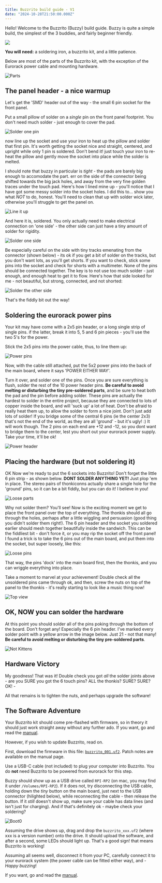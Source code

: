 ```yaml
---
title: Buzzrito build guide - V1
date: "2024-10-28T21:50:00.000Z"
---
```


Hello! Welcome to the Buzzrito (Buzzy) build  guide.
Buzzy is quite a simple build, the simplest of the 3 buddies, and fairly beginner friendly. 

<img src="/buzzritospin.gif">

**You will need:** a soldering iron, a buzzrito kit, and a little patience.

Below are most of the parts of the Buzzrito kit, with the exception of the Eurorack power cable and  mounting hardware.

![Parts](/buzzrito-build-guide/IMG_7214.jpeg)

## The panel header - a nice warmup

Let's get the 'SMD' header out of the way - the small 6 pin socket for the front panel.

Put a small pillow of solder on a *single* pin on the front panel footprint. You don't need much solder - just enough to cover the pad.

![Solder one pin](/buzzrito-build-guide/IMG_7248.jpeg)

now line up the socket and use your iron to heat up the pillow and solder that first pin. It's worth getting the socket nice and straight, centered, and upright while only 1 pin is soldered. Don't bend it! just touch your iron to re-heat the pillow and gently move the socket into place while the solder is melted. 

I should note that buzzy in particular is *tight* - the pads are barely big enough to accomodate the part. err on the side of the connector being shifted towards the big jack holes, and away from the very fine golden traces under the touch pad. Here's how I lined mine up - you'll notice that I have got some messy solder into the socket holes. I did this to... show you what *NOT* to do, honest. You'll need to clean that up with solder wick later, otherwise you'll struggle to get the panel on. 

![Line it up](/buzzrito-build-guide/IMG_7249.jpeg)

And here it is, soldered. You only actually need to make electrical connection on 'one side' - the other side can just have a tiny amount of solder for rigidity. 

![Solder one side](/buzzrito-build-guide/IMG_7250.jpeg)

Be especially careful on the side with tiny tracks emenating from the connector (shown below) - its ok if you get a bit of solder on the tracks, but you don't want lots, as you'll get shorts. If you want to check, stick some pins into the socket and check for shorts with a multimeter. None of the pins should be connected together. The key is to not use too much solder - just enough, and enough heat to get it to flow. Here's how that side looked for me - not beautiful, but strong, connected, and not shorted:

![Solder the other side](/buzzrito-build-guide/IMG_7251.jpeg)

That's the fiddly bit out the way!

## Soldering the eurorack power pins

Your kit may have come with a 2x5 pin header, or a long single strip of single pins. if the latter, break it into 5, 5 and 6 pin pieces - you'll use the two 5's for the power.

Stick the 2x5 pins into the power cable, thus, to line them up:

![Power pins](/buzzrito-build-guide/IMG_7244.jpeg)

Now, with the cable still attached, put the 5x2 power pins into the back of the main board, where it says 'POWER EITHER WAY'.

Turn it over, and solder one of the pins. Once you are sure everything is flush, solder the rest of the 10 power header pins. **Be careful to avoid melting or disturbing the tiny pre-soldered parts**, and be sure to heat both the pad and the pin before adding solder. These pins are actually the hardest to solder in the entire project, because they are connected to lots of copper inside the board, and will 'suck up' a lot of heat. Don't be afraid to really heat them up, to allow the solder to form a nice joint. Don't just add lots of solder! If you bridge some of the central 6 pins (ie the center 2x3) that's not the end of the world, as they are all 'ground' - but it's ugly! :) It will work though. The 2 pins on each end are +12 and -12, so you dont want to bridge them to the center, lest you short out your eurorack power supply. Take your time, it'll be ok!  

![Power header](/buzzrito-build-guide/IMG_7246.jpeg)

## Placing the hardware (but not soldering it) 
OK Now we're ready to put the 6 sockets into Buzzrito! Don't forget the little 6 pin strip - as shown below. **DONT SOLDER ANYTHING YET!** Just plop 'em in place. The stereo pairs of thonkiconns actually share a single hole for the 'ground' pins, so it can be a bit fiddly, but you can do it! I believe in you!

![Loose parts](/buzzrito-build-guide/IMG_7252.jpeg)

Why not solder them? You'll see! Now is the exciting moment we get to place the front panel over the top of everything. The thonkis should all go through the holes, perhaps after a little wiggling and persuasion (good thing you didn't solder them right!). The 6 pin header and the socket you soldered earlier should mesh together beautifully inside the sandwich. This can be the fiddliest bit - don't force it, or you may rip the socket off the front panel! I found a trick is to take the 6 pins out of the main board, and put them into the socket, but super loosely, like this:

![Loose pins](/buzzrito-build-guide/IMG_7253.jpeg)

That way, the pins 'dock' into the main board first, then the thonkis, and you can wriggle everything into place.

Take a moment to marvel at your achievement! Double check all the unsoldered pins came through ok, and then, screw the nuts on top of the panel to the thonkis - it's really starting to look like a music thing now! 

![Top view](/buzzrito-build-guide/IMG_7217.jpeg)

## OK, NOW you can solder the hardware
At this point you should solder all of the pins poking through the bottom of the board. Don't forget any! Especially the 6 pin header. I've marked every solder point with a yellow arrow in the image below. Just 21 - not that many! **Be careful to avoid melting or disturbing the tiny pre-soldered parts**.

![Not Kittens](/buzzrito-build-guide/IMG_7255.jpeg)

## Hardware Victory
My goodness! That was it! Double check you got *all* the solder joints above - are you SURE you got the 6 touch pins? ALL the thonkis? SURE? SURE? OK! - 

All that remains is to tighten the nuts, and perhaps upgrade the software!

## The Software Adventure

Your Buzzrito kit should come pre-flashed with firmware, so in theory it should just work straight away without any further ado. If you want, go and read the <a href="docs/buzzrito-manual">manual</a>.

However, if you wish to update Buzzrito, read on.

First, download the firmware in this file: <a href="buddies-firmware/buzzrito_001.uf2">`buzzrito_001.uf2`</a>. Patch notes are available on the manual page.

Use a USB-C cable (not included) to plug your computer into Buzzrito. You do **not** need Buzzrito to be powered from eurorack for this step. 

Buzzy should show up as a USB drive called `RPI-RP2` (on mac, you may find it under `/Volumes/RPI-RP2`). If it does not, try disconnecting the USB cable, holding down the *tiny* button on the main board, just next to the USB connector (hilighted below), while reconnecting the cable - then release the button. If it *still* doesn't show up, make sure your cable has data lines (and isn't just for charging). And if that's definitely ok - maybe check your soldering?

![Boot0](/buzzrito-build-guide/IMG_7255_2.jpeg)

Assuming the drive shows up, drag and drop the `buzzrito_xxx.uf2` (where xxx is a version number) onto the drive. It should upload the software, and after a second, some LEDs should light up. That's a good sign! that means Buzzrito is working! 

Assuming all seems well, disconnect it from your PC, carefully connect it to your eurorack system (the power cable can be fitted either way), and -  *Happy buzzing*!

If you want, go and read the <a href="docs/buzzrito-manual">manual</a>.
